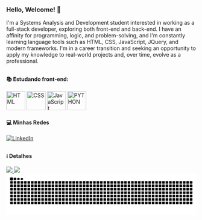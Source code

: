 ### Hello, Welcome! 👋
I'm a Systems Analysis and Development student interested in working as a
full-stack developer, exploring both front-end and back-end. I have an affinity for
programming, logic, and problem-solving, and I'm constantly learning language tools
such as HTML, CSS, JavaScript, JQuery, and modern frameworks. I'm in a career transition
and seeking an opportunity to apply my knowledge to real-world projects and, over time,
evolve as a professional.

##

#### 📚 Estudando front-end:

<div display="inline">
 <img width="50" height="50" src="https://cdn.jsdelivr.net/gh/devicons/devicon@latest/icons/html5/html5-original.svg" title="HTML"/>
 <img width="50" height="50" src="https://cdn.jsdelivr.net/gh/devicons/devicon@latest/icons/css3/css3-original.svg" title="CSS" />
 <img width="50" height="50" src="https://cdn.jsdelivr.net/gh/devicons/devicon@latest/icons/javascript/javascript-original.svg" title="JavaScript" />
 <img width="50" height="50" src="https://cdn.jsdelivr.net/gh/devicons/devicon@latest/icons/python/python-original.svg" title="PYTHON" />
</div>


#### 💻 Minhas Redes

<a href="https://www.linkedin.com/in/douglas-cristian-3a6602354/" target="_blank">
<img src="https://img.shields.io/badge/linkedin-%230077B5.svg?style=for-the-badge&logo=linkedin&logoColor=white" title="LinkedIn">
</a>

##

#### ℹ️ Detalhes

<div>
  <a href="https://github.com/douglaasdg">
   <img width="48%" src="https://github-readme-stats.vercel.app/api?username=douglaasdg&show_icons=true&theme=midnight-purple&include_all_commits=true" />
   <img width="48%" src="https://github-readme-stats.vercel.app/api/top-langs/?username=douglaasdg&layout=compact&langs_count=20&theme=midnight-purple&show_icons=true" />
</div>
   
<picture>
  <source media="(prefers-color-scheme: dark)" srcset="https://raw.githubusercontent.com/douglaasdg/douglaasdg/output/github-contribution-grid-snake-dark.svg">
  <source media="(prefers-color-scheme: light)" srcset="https://raw.githubusercontent.com/douglaasdg/douglaasdg/output/github-contribution-grid-snake.svg">
  <img alt="github contribution grid snake animation" src="https://raw.githubusercontent.com/douglaasdg/douglaasdg/output/github-contribution-grid-snake.svg">
</picture>

